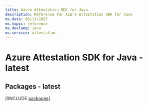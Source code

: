 ```yaml
---
title: Azure Attestation SDK for Java
description: Reference for Azure Attestation SDK for Java
ms.date: 06/11/2025
ms.topic: reference
ms.devlang: java
ms.service: attestation
---
```

# Azure Attestation SDK for Java - latest
## Packages - latest
[!INCLUDE [packages](attestation-index.md)]